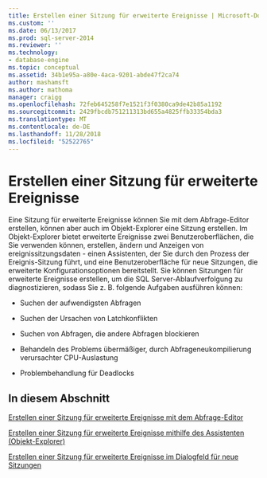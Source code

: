 ```yaml
---
title: Erstellen einer Sitzung für erweiterte Ereignisse | Microsoft-Dokumentation
ms.custom: ''
ms.date: 06/13/2017
ms.prod: sql-server-2014
ms.reviewer: ''
ms.technology:
- database-engine
ms.topic: conceptual
ms.assetid: 34b1e95a-a80e-4aca-9201-abde47f2ca74
author: mashamsft
ms.author: mathoma
manager: craigg
ms.openlocfilehash: 72feb645258f7e1521f3f0380ca9de42b85a1192
ms.sourcegitcommit: 2429fbcdb751211313bd655a4825ffb33354bda3
ms.translationtype: MT
ms.contentlocale: de-DE
ms.lasthandoff: 11/28/2018
ms.locfileid: "52522765"
---
```

# <a name="create-an-extended-events-session"></a>Erstellen einer Sitzung für erweiterte Ereignisse
  Eine Sitzung für erweiterte Ereignisse können Sie mit dem Abfrage-Editor erstellen, können aber auch im Objekt-Explorer eine Sitzung erstellen. Im Objekt-Explorer bietet erweiterte Ereignisse zwei Benutzeroberflächen, die Sie verwenden können, erstellen, ändern und Anzeigen von ereignissitzungsdaten - einen Assistenten, der Sie durch den Prozess der Ereignis-Sitzung führt, und eine Benutzeroberfläche für neue Sitzungen, die erweiterte Konfigurationsoptionen bereitstellt. Sie können Sitzungen für erweiterte Ereignisse erstellen, um die SQL Server-Ablaufverfolgung zu diagnostizieren, sodass Sie z. B. folgende Aufgaben ausführen können:  
  
-   Suchen der aufwendigsten Abfragen  
  
-   Suchen der Ursachen von Latchkonflikten  
  
-   Suchen von Abfragen, die andere Abfragen blockieren  
  
-   Behandeln des Problems übermäßiger, durch Abfrageneukompilierung verursachter CPU-Auslastung  
  
-   Problembehandlung für Deadlocks  
  
## <a name="in-this-section"></a>In diesem Abschnitt  
 [Erstellen einer Sitzung für erweiterte Ereignisse mit dem Abfrage-Editor](../../2014/database-engine/create-an-extended-events-session-using-query-editor.md)  
  
 [Erstellen einer Sitzung für erweiterte Ereignisse mithilfe des Assistenten &#40;Objekt-Explorer&#41;](../ssms/object/object-explorer.md)  
  
 [Erstellen einer Sitzung für erweiterte Ereignisse im Dialogfeld für neue Sitzungen](../../2014/database-engine/create-an-extended-events-session-using-the-new-session-dialog.md)  
  
  
